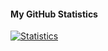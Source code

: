 #### My GitHub Statistics
[![Statistics](https://github-readme-stats.vercel.app/api?username=smurfy92&show_icons=true&count_private=true&hide_title=true)](https://github.com/smurfy92)
